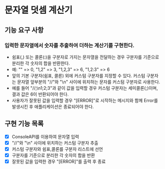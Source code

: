 # 문자열 덧셈 계산기
## 기능 요구 사항
### 입력한 문자열에서 숫자를 추출하여 더하는 계산기를 구현한다.

- 쉼표(,) 또는 콜론(:)을 구분자로 가지는 문자열을 전달하는 경우 구분자를 기준으로 분리한 각 숫자의 합을 반환한다.
- 예: "" => 0, "1,2" => 3, "1,2,3" => 6, "1,2:3" => 6
- 앞의 기본 구분자(쉼표, 콜론) 외에 커스텀 구분자를 지정할 수 있다. 커스텀 구분자는 문자열 앞부분의 "//"와 "\n" 사이에 위치하는 문자를 커스텀 구분자로 사용한다.
- 예를 들어 "//;\n1;2;3"과 같이 값을 입력할 경우 커스텀 구분자는 세미콜론(;)이며, 결과 값은 6이 반환되어야 한다.
- 사용자가 잘못된 값을 입력할 경우 "[ERROR]"로 시작하는 메시지와 함께 Error를 발생시킨 후 애플리케이션은 종료되어야 한다.

## 구현 기능 목록
- [x] ConsoleAPI를 이용하여 문자열 입력
- [x] "//"와 "\n" 사이에 위치하는 커스텀 구분자 추출
- [x] 커스텀 구분자와 쉼표,콜론를 구분자 리스트에 선언
- [x] 구분자를 기준으로 분리한 각 숫자의 합을 반환
- [x] 잘못된 값을 입력한 경우 "[ERROR]"를 출력 후 종료 